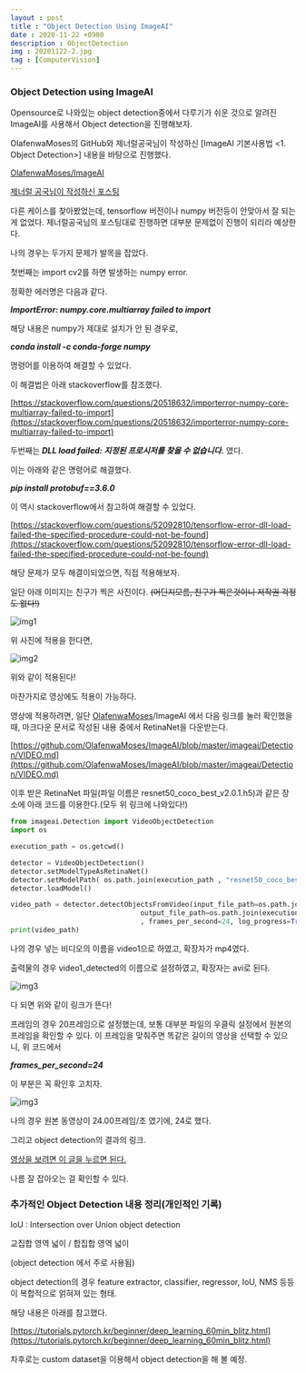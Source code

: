```yaml
---
layout : post
title : "Object Detection Using ImageAI"
date : 2020-11-22 +0900
description : ObjectDetection
img : 20201122-2.jpg
tag : [ComputerVision]
---
```


### Object Detection using ImageAI

 Opensource로 나와있는 object detection중에서 다루기가 쉬운 것으로 알려진 ImageAI를 사용해서 Object detection을 진행해보자.

 OlafenwaMoses의 GitHub와 제너럴공국님이 작성하신 [ImageAI 기본사용법 <1. Object Detection>] 내용을 바탕으로 진행했다.

 [OlafenwaMoses/ImageAI](https://github.com/OlafenwaMoses/ImageAI)

 [제너럴 공국님이 작성하신 포스팅](https://generalthird.tistory.com/22)



 다른 케이스를 찾아봤었는데, tensorflow 버전이나 numpy 버전등이 안맞아서 잘 되는게 없었다. 제너럴공국님의 포스팅대로 진행하면 대부분 문제없이 진행이 되리라 예상한다.

 나의 경우는 두가지 문제가 발목을 잡았다.

 첫번째는 import cv2를 하면 발생하는 numpy error.

 정확한 에러명은 다음과 같다.

__*ImportError: numpy.core.multiarray failed to import*__

 해당 내용은 numpy가 제대로 설치가 안 된 경우로,

__*conda install -c conda-forge numpy*__

 명령어를 이용하여 해결할 수 있었다.

 이 해결법은 아래 stackoverflow를 참조했다.

[https://stackoverflow.com/questions/20518632/importerror-numpy-core-multiarray-failed-to-import](https://stackoverflow.com/questions/20518632/importerror-numpy-core-multiarray-failed-to-import)



 두번째는 __*DLL load failed: 지정된 프로시저를 찾을 수 없습니다.*__ 였다.

 이는 아래와 같은 명령어로 해결했다.

__*pip install protobuf==3.6.0*__

 이 역시 stackoverflow에서 참고하여 해결할 수 있었다.

[https://stackoverflow.com/questions/52092810/tensorflow-error-dll-load-failed-the-specified-procedure-could-not-be-found](https://stackoverflow.com/questions/52092810/tensorflow-error-dll-load-failed-the-specified-procedure-could-not-be-found)



 해당 문제가 모두 해결이되었으면, 직접 적용해보자.

 일단 아래 이미지는 친구가 찍은 사진이다. ~~(어딘지모름, 친구가 찍은것이니 저작권 걱정도 없다!)~~

![img1](https://raw.githubusercontent.com/ReaperMaKNaE/reapermaknae.github.io/main/assets/img/20201122-1.jpg)

 위 사진에 적용을 한다면, 

![img2](https://raw.githubusercontent.com/ReaperMaKNaE/reapermaknae.github.io/main/assets/img/20201122-2.jpg)

 위와 같이 적용된다!

 마찬가지로 영상에도 적용이 가능하다.

 영상에 적용하려면, 일단 [OlafenwaMoses](https://github.com/OlafenwaMoses)/ImageAI 에서 다음 링크를 눌러 확인했을 때, 마크다운 문서로 작성된 내용 중에서 RetinaNet을 다운받는다.

[https://github.com/OlafenwaMoses/ImageAI/blob/master/imageai/Detection/VIDEO.md](https://github.com/OlafenwaMoses/ImageAI/blob/master/imageai/Detection/VIDEO.md)

 이후 받은 RetinaNet 파일(파일 이름은 resnet50_coco_best_v2.0.1.h5)과 같은 장소에 아래 코드를 이용한다.(모두 위 링크에 나와있다!)

```python
from imageai.Detection import VideoObjectDetection
import os

execution_path = os.getcwd()

detector = VideoObjectDetection()
detector.setModelTypeAsRetinaNet()
detector.setModelPath( os.path.join(execution_path , "resnet50_coco_best_v2.0.1.h5"))
detector.loadModel()

video_path = detector.detectObjectsFromVideo(input_file_path=os.path.join(execution_path, "video1.mp4"),
                                output_file_path=os.path.join(execution_path, "video1_detected")
                                , frames_per_second=24, log_progress=True)
print(video_path)
```

 나의 경우 넣는 비디오의 이름을 video1으로 하였고, 확장자가 mp4였다.

 출력물의 경우 video1_detected의 이름으로 설정하였고, 확장자는 avi로 된다.

 ![img3](https://raw.githubusercontent.com/ReaperMaKNaE/reapermaknae.github.io/main/assets/img/20201122-3.png)

 다 되면 위와 같이 링크가 뜬다!

 프레임의 경우 20프레임으로 설정했는데, 보통 대부분 파일의 우클릭 설정에서 원본의 프레임을 확인할 수 있다. 이 프레임을 맞춰주면 똑같은 길이의 영상을 선택할 수 있으니, 위 코드에서

__*frames_per_second=24*__ 

이 부분은 꼭 확인후 고치자.

![img3](https://raw.githubusercontent.com/ReaperMaKNaE/reapermaknae.github.io/main/assets/img/20201122-4.png)

 나의 경우 원본 동영상이 24.00프레임/초 였기에, 24로 했다.

 그리고 object detection의 결과의 링크.

 [영상을 보려면 이 글을 누르면 된다.](https://youtu.be/vuaI_eMFSuM)

 나름 잘 잡아오는 걸 확인할 수 있다.



### 추가적인 Object Detection 내용 정리(개인적인 기록)

IoU : Intersection over Union object detection

교집합 영역 넓이 / 합집합 영역 넓이

(object detection 에서 주로 사용됨)

object detection의 경우 feature extractor, classifier, regressor, IoU, NMS 등등이 복합적으로 얽혀져 있는 형태.

 해당 내용은 아래를 참고했다.

[https://tutorials.pytorch.kr/beginner/deep_learning_60min_blitz.html](https://tutorials.pytorch.kr/beginner/deep_learning_60min_blitz.html)



 차후로는 custom dataset을 이용해서 object detection을 해 볼 예정.